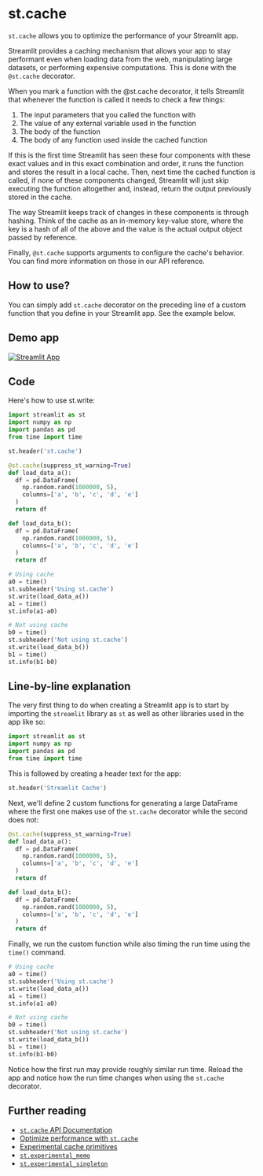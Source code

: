 # st.cache

`st.cache` allows you to optimize the performance of your Streamlit app.

Streamlit provides a caching mechanism that allows your app to stay performant even when loading data from the web, manipulating large datasets, or performing expensive computations. This is done with the `@st.cache` decorator.

When you mark a function with the @st.cache decorator, it tells Streamlit that whenever the function is called it needs to check a few things:

1. The input parameters that you called the function with
2. The value of any external variable used in the function
3. The body of the function
4. The body of any function used inside the cached function

If this is the first time Streamlit has seen these four components with these exact values and in this exact combination and order, it runs the function and stores the result in a local cache. Then, next time the cached function is called, if none of these components changed, Streamlit will just skip executing the function altogether and, instead, return the output previously stored in the cache.

The way Streamlit keeps track of changes in these components is through hashing. Think of the cache as an in-memory key-value store, where the key is a hash of all of the above and the value is the actual output object passed by reference.

Finally, `@st.cache` supports arguments to configure the cache's behavior. You can find more information on those in our API reference.

## How to use?

You can simply add `st.cache` decorator on the preceding line of a custom function that you define in your Streamlit app. See the example below.

## Demo app

[![Streamlit App](https://static.streamlit.io/badges/streamlit_badge_black_white.svg)](https://share.streamlit.io/dataprofessor/streamlit-cache/)

## Code
Here's how to use st.write:
```python
import streamlit as st
import numpy as np
import pandas as pd
from time import time

st.header('st.cache')

@st.cache(suppress_st_warning=True)
def load_data_a():
  df = pd.DataFrame(
    np.random.rand(1000000, 5),
    columns=['a', 'b', 'c', 'd', 'e']
  )
  return df

def load_data_b():
  df = pd.DataFrame(
    np.random.rand(1000000, 5),
    columns=['a', 'b', 'c', 'd', 'e']
  )
  return df

# Using cache
a0 = time()
st.subheader('Using st.cache')
st.write(load_data_a())
a1 = time()
st.info(a1-a0)

# Not using cache
b0 = time()
st.subheader('Not using st.cache')
st.write(load_data_b())
b1 = time()
st.info(b1-b0)
```

## Line-by-line explanation
The very first thing to do when creating a Streamlit app is to start by importing the `streamlit` library as `st` as well as other libraries used in the app like so:
```python
import streamlit as st
import numpy as np
import pandas as pd
from time import time
```

This is followed by creating a header text for the app:
```python
st.header('Streamlit Cache')
```

Next, we'll define 2 custom functions for generating a large DataFrame where the first one makes use of the `st.cache` decorator while the second does not:
```python
@st.cache(suppress_st_warning=True)
def load_data_a():
  df = pd.DataFrame(
    np.random.rand(1000000, 5),
    columns=['a', 'b', 'c', 'd', 'e']
  )
  return df

def load_data_b():
  df = pd.DataFrame(
    np.random.rand(1000000, 5),
    columns=['a', 'b', 'c', 'd', 'e']
  )
  return df
```

Finally, we run the custom function while also timing the run time using the `time()` command.
```python
# Using cache
a0 = time()
st.subheader('Using st.cache')
st.write(load_data_a())
a1 = time()
st.info(a1-a0)

# Not using cache
b0 = time()
st.subheader('Not using st.cache')
st.write(load_data_b())
b1 = time()
st.info(b1-b0)
```

Notice how the first run may provide roughly similar run time. Reload the app and notice how the run time changes when using the `st.cache` decorator.

## Further reading
- [`st.cache` API Documentation](https://docs.streamlit.io/library/api-reference/performance/st.cache)
- [Optimize performance with `st.cache`](https://docs.streamlit.io/library/advanced-features/caching)
- [Experimental cache primitives](https://docs.streamlit.io/library/advanced-features/experimental-cache-primitives)
- [`st.experimental_memo`](https://docs.streamlit.io/library/api-reference/performance/st.experimental_memo)
- [`st.experimental_singleton`](https://docs.streamlit.io/library/api-reference/performance/st.experimental_singleton)
